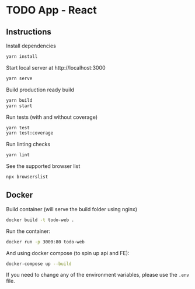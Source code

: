 # TODO App - React

## Instructions

Install dependencies

```bash
yarn install
```

Start local server at http://localhost:3000

```bash
yarn serve
```

Build production ready build

```bash
yarn build
yarn start
```

Run tests (with and without coverage)

```bash
yarn test
yarn test:coverage
```

Run linting checks

```bash
yarn lint
```

See the supported browser list

```bash
npx browserslist
```

## Docker

Build container (will serve the build folder using nginx)

```bash
docker build -t todo-web .
```

Run the container:

```bash
docker run -p 3000:80 todo-web
```

And using docker compose (to spin up api and FE):

```bash
docker-compose up --build
```

If you need to change any of the environment variables, please use the `.env` file.
